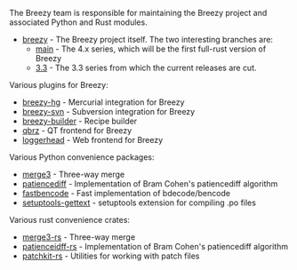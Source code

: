 The Breezy team is responsible for maintaining the Breezy project and
associated Python and Rust modules.

* [breezy](https://github.com/breezy-team/breezy) - The Breezy project itself. The two interesting branches are:
  + [main](https://github.com/breezy-team/breezy/tree/main) - The 4.x series, which will be the first full-rust version of Breezy
  + [3.3](https://github.com/breezy-team/breezy/tree/3.3) - The 3.3 series from which the current releases are cut.

Various plugins for Breezy:

* [breezy-hg](https://github.com/breezy-team/breezy-hg) - Mercurial integration for Breezy
* [breezy-svn](https://github.com/breezy-team/breezy-svn) - Subversion integration for Breezy
* [breezy-builder](https://github.com/breezy-team/breezy-builder) - Recipe builder
* [qbrz](https://github.com/breezy-team/qbrz) - QT frontend for Breezy
* [loggerhead](https://github.com/breezy-team/loggerhead) - Web frontend for Breezy

Various Python convenience packages:

* [merge3](https://github.com/breezy-team/merge3) - Three-way merge
* [patiencediff](https://github.com/breezy-team/patiencediff) - Implementation of Bram Cohen's patiencediff algorithm
* [fastbencode](https://github.com/breezy-team/fastbencode) - Fast implementation of bdecode/bencode
* [setuptools-gettext](https://github.com/breezy-team/setuptools-gettext) - setuptools extension for compiling .po files

Various rust convenience crates:

* [merge3-rs](https://github.com/breezy-team/merge3-rs) - Three-way merge
* [patienceidff-rs](https://github.com/breezy-team/patiencediff-rs) - Implementation of Bram Cohen's patiencediff algorithm
* [patchkit-rs](https://github.com/breezy-team/patchkit-rs) - Utilities for working with patch files
